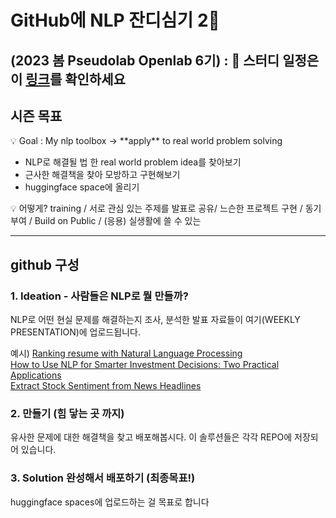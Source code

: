
# GitHub에 NLP 잔디심기 2👋   

(2023 봄 Pseudolab Openlab 6기) : 🔭 스터디 일정은 이 [링크](https://pseudo-lab.com/NLP-2-c5158177879c4bcab6e4106c053b44f5
)를 확인하세요
---

## 시즌 목표

<aside>
💡 Goal : My nlp toolbox → **apply** to real world problem solving

</aside>

- NLP로 해결될 법 한 real world problem idea를 찾아보기
- 근사한 해결책을 찾아 모방하고 구현해보기 
- huggingface space에 올리기 

<aside>
💡 어떻게? training / 서로 관심 있는 주제를 발표로 공유/ 느슨한 프로젝트 구현 / 동기부여 / Build on Public / (응용) 실생활에 쓸 수 있는
</aside>

---
## github 구성

### 1. Ideation - 사람들은 NLP로 뭘 만들까?

NLP로 어떤 현실 문제를 해결하는지 조사, 분석한 발표 자료들이 여기(WEEKLY PRESENTATION)에 업로드됩니다. 

예시)
[Ranking resume with Natural Language Processing](https://medium.com/@cheikhgueyewane_38422/ranking-resume-with-natural-language-processing-8c4ce7dbda55)  
[How to Use NLP for Smarter Investment Decisions: Two Practical Applications](https://medium.datadriveninvestor.com/how-to-use-nlp-for-smarter-investment-decisions-two-practical-applications-514e9db528c9)   
[Extract Stock Sentiment from News Headlines](https://app.datacamp.com/learn/projects/611)  

### 2. 만들기 (힘 닿는 곳 까지)   

유사한 문제에 대한 해결책을 찾고 배포해봅시다. 이 솔루션들은 각각 REPO에 저장되어 있습니다. 

### 3. Solution 완성해서  배포하기 (최종목표!)    

huggingface spaces에 업로드하는 걸 목표로 합니다 


